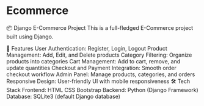 # Ecommerce
📦 Django E-Commerce Project
This is a full-fledged E-Commerce project built using Django.

🚀 Features
User Authentication: Register, Login, Logout
Product Management: Add, Edit, and Delete products
Category Filtering: Organize products into categories
Cart Management: Add to cart, remove, and update quantities
Checkout and Payment Integration: Smooth order checkout workflow
Admin Panel: Manage products, categories, and orders
Responsive Design: User-friendly UI with mobile responsiveness
🛠️ Tech Stack
Frontend:
HTML
CSS
Bootstrap
Backend:
Python (Django Framework)
Database:
SQLite3 (default Django database)
